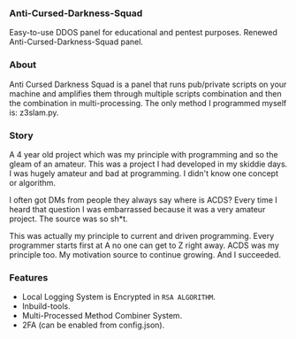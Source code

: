 ### Anti-Cursed-Darkness-Squad
Easy-to-use DDOS panel for educational and pentest purposes. Renewed Anti-Cursed-Darkness-Squad panel.

### About
Anti Cursed Darkness Squad is a panel that runs pub/private scripts on your machine and amplifies them through multiple scripts combination and then the combination in multi-processing. The only method I programmed myself is: z3slam.py.


### Story
A 4 year old project which was my principle with programming and so the gleam of an amateur. This was a project I had developed in my skiddie days. I was hugely amateur and bad at programming. I didn't know one concept or algorithm. 

I often got DMs from people they always say where is ACDS? Every time I heard that question I was embarrassed because it was a very amateur project. The source was so sh*t. 

This was actually my principle to current and driven programming. Every programmer starts first at A no one can get to Z right away. ACDS was my principle too. My motivation source to continue growing. And I succeeded.

### Features
- Local Logging System is Encrypted in ``RSA ALGORITHM``.
- Inbuild-tools.
- Multi-Processed Method Combiner System.
- 2FA (can be enabled from config.json).
